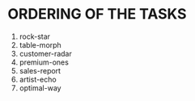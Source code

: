 # ORDERING OF THE TASKS

1. rock-star
2. table-morph
3. customer-radar
4. premium-ones
5. sales-report
6. artist-echo
7. optimal-way